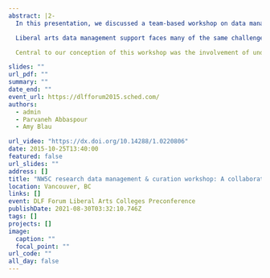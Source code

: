 ```yaml
---
abstract: |2-
  In this presentation, we discussed a team-based workshop on data management and curation organized by librarians from the five liberal arts colleges in the Northwest Five Consortium: Willamette University, Whitman College, University of Puget Sound, Reed College, and Lewis &amp; Clark College. The consortium supports collaborative sharing of experience and expertise in support of the core value of integrating teaching and scholarship.

  Liberal arts data management support faces many of the same challenges, such as issues of scalability and outreach, that other innovative projects face in such environments. We envisioned this workshop as a place to take advantage of the close-knit community structures of liberal arts colleges and bring many of the stakeholders in research data management together to collaborate at a broader consortial level. The model for the workshop was a team from each institution connected to a specific research project: a faculty researcher, one or two student researchers, a librarian, and, optionally, a representative from IT or other technical support. Pre-workshop preparation in the form of a Data Curation Profile interview was used to elucidate the data issues of their team and to help shape the workshop structure. The workshop presented the big-picture challenges and best practices of research data management, and then allowed teams to work on applying these ideas to their own projects.

  Central to our conception of this workshop was the involvement of undergraduate student researchers in the discussion and implementation of research data management within their groups’ research projects. By involving undergraduate students as well as researchers, IT/tech support, and librarians in a collaborative, cross-campus discussion of research data management best practices and their applications for current research projects, we hoped to improve the research data management infrastructure and implementation on our campuses and to consider new avenues for collaboration.

slides: ""
url_pdf: ""
summary: ""
date_end: ""
event_url: https://dlfforum2015.sched.com/
authors: 
  - admin
  - Parvaneh Abbaspour
  - Amy Blau

url_video: "https://dx.doi.org/10.14288/1.0220806"
date: 2015-10-25T13:40:00
featured: false
url_slides: ""
address: []
title: "NW5C research data management & curation workshop: A collaborative model for liberal arts colleges"
location: Vancouver, BC
links: []
event: DLF Forum Liberal Arts Colleges Preconference
publishDate: 2021-08-30T03:32:10.746Z
tags: []
projects: []
image:
  caption: ""
  focal_point: ""
url_code: ""
all_day: false
---
```

